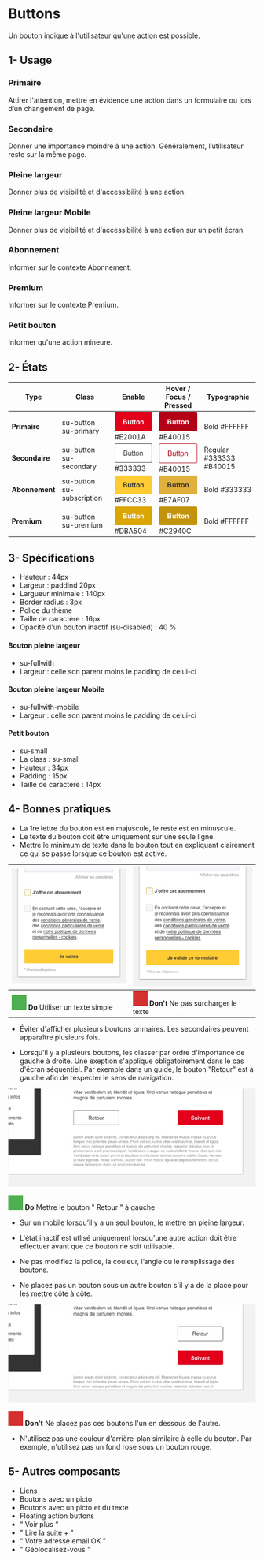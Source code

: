 # Buttons

Un bouton indique à l'utilisateur qu'une action est possible.

## 1- Usage


### Primaire

Attirer l'attention, mettre en évidence une action dans un formulaire ou lors d’un changement de page.

### Secondaire
Donner une importance moindre à une action. Généralement, l’utilisateur reste sur la même page.

### Pleine largeur
Donner plus de visibilité et d'accessibilité à une action.

### Pleine largeur Mobile
Donner plus de visibilité et d'accessibilité à une action sur un petit écran.

### Abonnement
Informer sur le contexte Abonnement.

### Premium
Informer sur le contexte Premium.

### Petit bouton
Informer qu'une action mineure.

## 2- États

Type | Class | Enable | Hover / Focus / Pressed | Typographie
------------ | ------------- | ------------- | ------------- | ------------- |
**Primaire** | su-button su-primary | ![button_su-button_su-primary](design/su-button_su-primary.png) #E2001A| ![button_su-button_su-primary_hover](design/su-button_su-primary_hover.png) #B40015 | Bold #FFFFFF
**Secondaire** | su-button su-secondary | ![su-button_su-secondary](design/su-button_su-secondary.png) #333333|![su-button_su-secondary_pressed](design/su-button_su-secondary_hover.png) #B40015 | Regular #333333 #B40015
**Abonnement** | su-button su-subscription | ![su-button_su-subscription](design/su-button_su-subscription.png) #FFCC33 | ![design/su-button-su-subscription-focus](design/su-button-su-subscription-hover.png) #E7AF07 | Bold #333333
**Premium** | su-button su-premium|  ![su-button_su-premium](design/su-button_su-premium.png) #DBA504 | ![su-button_su-premium_pressed](design/su-button_su-premium_hover.png) #C2940C | Bold #FFFFFF


## 3- Spécifications

- Hauteur : 44px
- Largeur : paddind 20px
- Largueur minimale : 140px
- Border radius : 3px
- Police du thème
- Taille de caractère : 16px
- Opacité d'un bouton inactif (su-disabled) : 40 %

#### Bouton pleine largeur
- su-fullwith
- Largeur : celle son parent moins le padding de celui-ci

#### Bouton pleine largeur Mobile
- su-fullwith-mobile
- Largeur : celle son parent moins le padding de celui-ci

#### Petit bouton
- su-small
- La class : su-small
- Hauteur : 34px
- Padding : 15px
- Taille de caractère : 14px


## 4- Bonnes pratiques

- La 1re lettre du bouton est en majuscule, le reste est en minuscule.
- Le texte du bouton doit être uniquement sur une seule ligne.
- Mettre le minimum de texte dans le bouton  tout en expliquant clairement ce qui se passe lorsque ce bouton est activé.


![Image_button_texte minimum_ok](design/Image_button_texte_minimum_ok.png)  |![Image_button_texte minimum_ko](design/Image_button_texte_minimum_ko.png)
------------ | -------------
  ![Rectangle vert](design/rectangle-vert.png) **Do** Utiliser un texte simple | ![Rectangle rouge](design/rectangle-rouge.png) **Don't** Ne pas surcharger le texte

- Éviter d'afficher plusieurs boutons primaires. Les secondaires peuvent apparaître plusieurs fois.

- Lorsqu'il y a plusieurs boutons, les classer par ordre d'importance de gauche à droite. Une exeption s'applique obligatoirement dans le cas d'écran séquentiel. Par exemple dans un guide, le bouton "Retour" est à gauche afin de respecter le sens de navigation.

![Image_button_sequentiel](design/Image_button_sequentiel.png)

  ![Rectangle vert](design/rectangle-vert.png) **Do** Mettre le bouton " Retour " à gauche

- Sur un mobile lorsqu’il y a un seul bouton, le mettre en pleine largeur.

- L'état inactif est utlisé uniquement lorsqu'une autre action doit être effectuer avant que ce bouton ne soit utilisable.

- Ne pas modifiez la police, la couleur, l’angle ou le remplissage des boutons.

- Ne placez pas un bouton sous un autre bouton s'il y a de la place pour les mettre côte à côte.

![Image_button_2 buttons_ko](design/Image_button_buttons_ko.png)

![Rectangle rouge](design/rectangle-rouge.png) **Don't** Ne placez pas ces boutons l'un en dessous de l'autre.



- N'utilisez pas une couleur d'arrière-plan similaire à celle du bouton. Par exemple, n'utilisez pas un fond rose sous un bouton rouge.

## 5- Autres composants
- Liens
- Boutons avec un picto
- Boutons avec un picto et du texte
- Floating action buttons
- “ Voir plus “
- " Lire la suite + "
- “ Votre adresse email OK ”
- " Géolocalisez-vous "
